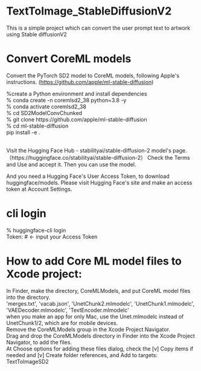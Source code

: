 # __TextToImage_StableDiffusionV2__
This is a simple project which can convert the user prompt text to artwork using Stable diffusionV2 <br>
# __Convert CoreML models__
Convert the PyTorch SD2 model to CoreML models, following Apple's instructions. (https://github.com/apple/ml-stable-diffusion)

<html>
<body>
<p>
 %create a Python environment and install dependencies <br>
% conda create -n coremlsd2_38 python=3.8 -y <br>
% conda activate coremlsd2_38 <br>
% cd SD2ModelConvChunked <br>
% git clone https://github.com/apple/ml-stable-diffusion <br>
% cd ml-stable-diffusion <br>
pip install -e . <br>
</body>
</html>
<br>
<p>
Visit the Hugging Face Hub - stabilityai/stable-diffusion-2 model's page. （https://huggingface.co/stabilityai/stable-diffusion-2） Check the Terms and Use and accept it. Then you can use the model.

And you need a Hugging Face's User Access Token, to download huggingface/models. Please visit Hugging Face's site and make an access token at Account Settings.
</p>

# __cli login__
% huggingface-cli login <br>
Token:    # <- input your Access Token

# __How to add Core ML model files to Xcode project:__ 

In Finder, make the directory, CoreMLModels, and put CoreML model files into the directory. <br>
'merges.txt', 'vacab.json', 'UnetChunk2.mlmodelc', 'UnetChunk1.mlmodelc', 'VAEDecoder.mlmodelc', 'TextEncoder.mlmodelc' <br>
when you make an app for only Mac, use the Unet.mlmodelc instead of UnetChunk1/2, which are for mobile devices. <br>
Remove the CoreMLModels group in the Xcode Project Navigator. <br>
Drag and drop the CoreMLModels directory in Finder into the Xcode Project Navigator, to add the files. <br>
At Choose options for adding these files dialog, check the [v] Copy items if needed and [v] Create folder references, and Add to targets: TextToImageSD2 <br>

